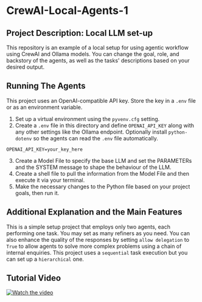 # CrewAI-Local-Agents-1

## Project Description: Local LLM set-up
This repository is an example of a local setup for using agentic workflow using CrewAI and Ollama models. You can change the goal, role, and backstory of the agents, as well as the tasks' descriptions based on your desired output.


## Running The Agents
This project uses an OpenAI-compatible API key. Store the key in a `.env` file or as an environment variable.

1. Set up a virtual environment using the `pyvenv.cfg` setting.
2. Create a `.env` file in this directory and define `OPENAI_API_KEY` along with any other settings like the Ollama endpoint. Optionally install `python-dotenv` so the agents can read the `.env` file automatically.

```
OPENAI_API_KEY=your_key_here
```
3. Create a Model File to specify the base LLM and set the PARAMETERs and the SYSTEM message to shape the behaviour of the LLM.
4. Create a shell file to pull the information from the Model File and then execute it via your terminal.
5. Make the necessary changes to the Python file based on your project goals, then run it.

## Additional Explanation and the Main Features
This is a simple setup project that employs only two agents, each performing one task. You may set as many refiners as you need. You can also enhance the quality of the responses by setting `allow delegation` to `True` to allow agents to solve more complex problems using a chain of internal enquiries. This project uses a `sequential` task execution but you can set up a `hierarchical` one.

## Tutorial Video
[![Watch the video](https://img.youtube.com/vi/XkS4ifkLwwQ/maxresdefault.jpg)](https://youtu.be/XkS4ifkLwwQ) 
